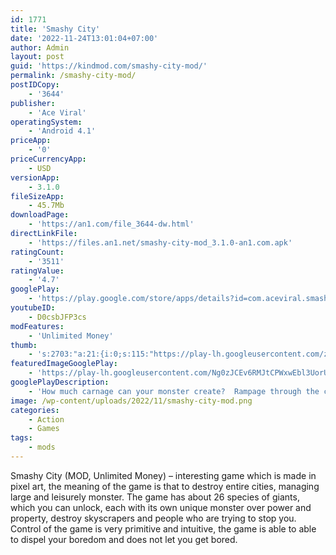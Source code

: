 ```yaml
---
id: 1771
title: 'Smashy City'
date: '2022-11-24T13:01:04+07:00'
author: Admin
layout: post
guid: 'https://kindmod.com/smashy-city-mod/'
permalink: /smashy-city-mod/
postIDCopy:
    - '3644'
publisher:
    - 'Ace Viral'
operatingSystem:
    - 'Android 4.1'
priceApp:
    - '0'
priceCurrencyApp:
    - USD
versionApp:
    - 3.1.0
fileSizeApp:
    - 45.7Mb
downloadPage:
    - 'https://an1.com/file_3644-dw.html'
directLinkFile:
    - 'https://files.an1.net/smashy-city-mod_3.1.0-an1.com.apk'
ratingCount:
    - '3511'
ratingValue:
    - '4.7'
googlePlay:
    - 'https://play.google.com/store/apps/details?id=com.aceviral.smashycity'
youtubeID:
    - D0csbJFP3cs
modFeatures:
    - 'Unlimited Money'
thumb:
    - 's:2703:"a:21:{i:0;s:115:"https://play-lh.googleusercontent.com/zhjejEjp_rmdQBGHKW5mshi0H3XJTNjqtbxB8tijZWd_CUvDAb2xuxVgGM35SJmD47w=w526-h296";i:1;s:115:"https://play-lh.googleusercontent.com/nFlg66gHwjc22ZityltGXGcO-PBlTSlyQjxB4lUQSReUVjBHsSUydj5LUVHd8vy4DQ0=w526-h296";i:2;s:114:"https://play-lh.googleusercontent.com/V45nfZLBw-P4V1f1P33Y1a0BgJf7IoHaYsCvAcxk3XOKDm8aG-Qh1_inzVGeeE6buw=w526-h296";i:3;s:115:"https://play-lh.googleusercontent.com/a3jysxJlD6SofBhNbHacNYrJF2aTX4YH2Yaf9mBOMlg4RPWCldTfe2WukQ9d_w0Bn9Y=w526-h296";i:4;s:116:"https://play-lh.googleusercontent.com/Wp6OyZkSCYes4jRo9tvR9pkDr8P8eKwwQO_KQRE-pbmay1zP1LBiEvxI0oUdC7IHPMWw=w526-h296";i:5;s:115:"https://play-lh.googleusercontent.com/Y1EL8hdGnH9eZ6_sZVd-klqOQ6vtZISP06mPUUuwZKuHxYd65go08Gjw2BFSJX-eEbE=w526-h296";i:6;s:114:"https://play-lh.googleusercontent.com/6tidGOKvSySHypErXtkVOiaFzyYpU2iKTpz6pDF7m0iJAV_WvnGwUpixWDR9epsw7w=w526-h296";i:7;s:114:"https://play-lh.googleusercontent.com/8zgS70yglEETXMPEtjHgJsWW5wT-i7YKqoKU0bzZRZMmf0tWenhB6TK9TsDhjtuwrA=w526-h296";i:8;s:116:"https://play-lh.googleusercontent.com/mPqOMDjK_12NCaoCCXfj3dOcHx1BXY8BYYGymguivL2LJ-O4XRH4fMFsqYXozhQdEXYX=w526-h296";i:9;s:115:"https://play-lh.googleusercontent.com/pGzWwN9-XmhV6z5ZnN6k8esZef5dYMfXYOaJwIZRrsJk2ZOx2cjjgrJWKgCAq5N1Q0U=w526-h296";i:10;s:115:"https://play-lh.googleusercontent.com/VKgvqyGCMe7WOU3r8hXoxv6QH4Fjk1L3d_UAF-imTz8UpW6YcStF6YGY1If9-9YbflA=w526-h296";i:11;s:115:"https://play-lh.googleusercontent.com/WV8oV7ridrsiQBsNRyAP26lwYyfbx0DepslIWm7eah4niEMidLDJYWJ0dkTGDo0CAUM=w526-h296";i:12;s:114:"https://play-lh.googleusercontent.com/F17jMd18rX8H3VagIuh7W-lCeFfiHpFn14_rrMCLKUtrroXEj7MqJZIPtpXVJGW5fg=w526-h296";i:13;s:114:"https://play-lh.googleusercontent.com/y1JvqLaDW3r4DBfTr94DB7akOIYm-4yvVd9TEVZ5mnq2VTCL20UAoqPE52ZrZztZxw=w526-h296";i:14;s:116:"https://play-lh.googleusercontent.com/Rt_I_-w2ET4VdCABzSrb9mpatM1qLdf65my3Kc557z32HOnF_DLQDq0MvJ5S6yjIFlJv=w526-h296";i:15;s:116:"https://play-lh.googleusercontent.com/55legOC6dIr3aYfjeVJaBkyrfi2X3pw3oGM37e3_eOmcDf5NxgCQMWO_qTTZJIC6Als7=w526-h296";i:16;s:114:"https://play-lh.googleusercontent.com/lAZmTHb2sqcIIpYVc--P_oU4gE2Q7lhnF8nJv-jQ1sn87Oinj-8hjIvgDnSqdZCMYg=w526-h296";i:17;s:114:"https://play-lh.googleusercontent.com/2YgEvxihNGjHutCSEXgAw-qZrXMzPHVIu6RBDp0vqLZ_i15ivyqu4RtLD8m9IxCMqQ=w526-h296";i:18;s:115:"https://play-lh.googleusercontent.com/eGXho-uwsD_yCaKPRAAs2iyFZWHh_s6SSK7nNmqIANgweGCj6097jKBqCAIcRMQYxbk=w526-h296";i:19;s:115:"https://play-lh.googleusercontent.com/H2teuwuoE7CiPkvp6QJ3eynSe5QpveOkhGnSYU76_OOuDvXzDJ3St0iBi-V3W4OVaag=w526-h296";i:20;s:115:"https://play-lh.googleusercontent.com/mB0uuEjIS0_Kp7cXfLG92_48MxPAFmSdnvszUN9xIjzduoJJYAtlQqzMiEMepSuAKnQ=w526-h296";}";'
featuredImageGooglePlay:
    - 'https://play-lh.googleusercontent.com/Ng0zJCEv6RMJtCPWxwEbl3UorUwv8lDLU5PakuNpkrOMmzEbIQYXAz6OOGaT9fftMRU'
googlePlayDescription:
    - 'How much carnage can your monster create?  Rampage through the city and smash it to rubble! Hatch a dragon, dinosaur or supersized monster and create a path of destruction nobody has seen before.- Over 50 Monsters to unlock and wreck havoc with!.- Power up your monster and make it unstoppable!.'
image: /wp-content/uploads/2022/11/smashy-city-mod.png
categories:
    - Action
    - Games
tags:
    - mods
---
```


Smashy City (MOD, Unlimited Money) – interesting game which is made in pixel art, the meaning of the game is that to destroy entire cities, managing large and leisurely monster. The game has about 26 species of giants, which you can unlock, each with its own unique monster over power and property, destroy skyscrapers and people who are trying to stop you. Control of the game is very primitive and intuitive, the game is able to able to dispel your boredom and does not let you get bored.